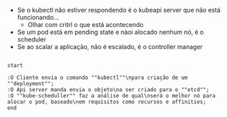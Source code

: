 - Se o kubectl não estiver respondendo é o kubeapi server que não está funcionando...
	- Olhar com critrl o que está acontecendo
- Se um pod está em pending state e nàoi alocado nenhum nó, é o scheduler
- Se ao scalar a aplicação, não  é escalado, é o controller manager


```plantuml

start

:O Cliente envia o comando ""kubectl""\npara criação de um ""deployment"";
:O Api server manda envia o objeto\na ser criado para o ""etcd"";
:O ""kube-scheduller"" faz a análise de qual\nserá o melhor nó para alocar o pod, baseado\nem requisitos como recursos e affinities;
end
```